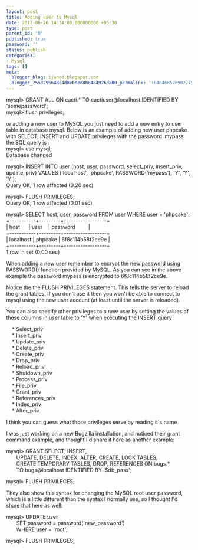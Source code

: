 ```yaml
---
layout: post
title: Adding user to Mysql
date: 2012-06-26 14:34:00.000000000 +05:30
type: post
parent_id: '0'
published: true
password: ''
status: publish
categories:
- Mysql
tags: []
meta:
  blogger_blog: ijuned.blogspot.com
  blogger_7553295648c4d8ebded8b8484926da00_permalink: '1040468526902775581'
---
```

<div dir="ltr" style="text-align:left;">mysql&gt; GRANT ALL ON cacti.* TO cactiuser@<span class="IL_AD" id="IL_AD4">localhost<span class="IL_AD_ICON"></span></span> <span class="IL_AD" id="IL_AD6">IDENTIFIED<span class="IL_AD_ICON"></span></span> BY 'somepassword';<br />mysql&gt; flush <span class="IL_AD" id="IL_AD2">privileges<span class="IL_AD_ICON"></span></span>;</p>
<p>or adding a new user to MySQL you just need to add a new entry to user  table in database mysql. Below is an example of adding new user phpcake  with SELECT, INSERT and UPDATE privileges with the password  mypass  the SQL query is :<br />mysql&gt; use mysql;<br />Database changed</p>
<p>mysql&gt; <span class="IL_AD" id="IL_AD9">INSERT INTO<span class="IL_AD_ICON"></span></span> user (host, user, password, select_priv, insert_priv, update_priv) VALUES ('localhost', 'phpcake', PASSWORD('mypass'), 'Y', 'Y', 'Y');<br />Query OK, 1 row affected (0.20 sec)</p>
<p>mysql&gt; FLUSH PRIVILEGES;<br />Query OK, 1 row affected (0.01 sec)</p>
<p>mysql&gt; SELECT host, user, password FROM user WHERE user = 'phpcake';<br />+-----------+---------+------------------+<br />| host      | user    | password         |<br />+-----------+---------+------------------+<br />| localhost | phpcake | 6f8c114b58f2ce9e |<br />+-----------+---------+------------------+<br />1 row in set (0.00 sec)</p>
<p>When adding a new user remember to encrypt the <span class="IL_AD" id="IL_AD3">new password<span class="IL_AD_ICON"></span></span> using PASSWORD() function provided by MySQL. As you can see in the  above example the password mypass is encrypted to 6f8c114b58f2ce9e.</p>
<p>Notice the the FLUSH PRIVILEGES <span class="IL_AD" id="IL_AD7">statement<span class="IL_AD_ICON"></span></span>. This tells the server to reload the grant tables. If you don't use it then you won't be able to <span class="IL_AD" id="IL_AD8">connect<span class="IL_AD_ICON"></span></span> to mysql using the new <span class="IL_AD" id="IL_AD1">user account<span class="IL_AD_ICON"></span></span> (at least until the server is reloaded).</p>
<p>You can also specify other privileges to a new user by setting the values of these columns in user table to 'Y' when executing the INSERT query :</p>
<p>    * Select_priv<br />    * Insert_priv<br />    * Update_priv<br />    * Delete_priv<br />    * Create_priv<br />    * Drop_priv<br />    * Reload_priv<br />    * Shutdown_priv<br />    * Process_priv<br />    * File_priv<br />    * Grant_priv<br />    * References_priv<br />    * Index_priv<br />    * Alter_priv</p>
<p>I think you can guess what those privileges serve by <span class="IL_AD" id="IL_AD11">reading<span class="IL_AD_ICON"></span></span> it's name</p>
<p><a name="more"></a>I was just working on a new Bugzilla installation, and noticed their  grant command example, and thought I'd share it here as another example:</p>
<p>mysql&gt; GRANT SELECT, INSERT,<br />       UPDATE, DELETE, INDEX, ALTER, CREATE, LOCK TABLES,<br />       CREATE TEMPORARY TABLES, DROP, REFERENCES ON <span class="IL_AD" id="IL_AD10">bugs<span class="IL_AD_ICON"></span></span>.*<br />       TO bugs@localhost IDENTIFIED BY '$db_pass';</p>
<p>mysql&gt; FLUSH PRIVILEGES;</p>
<p>They  also show this syntax for changing the MySQL root user password, which  is a little different than the syntax I normally use, so I thought I'd  share that here as well:</p>
<p>mysql&gt; UPDATE user <br />       SET password = password('new_password') <br />       WHERE user = 'root';</p>
<p>mysql&gt; FLUSH PRIVILEGES; </p></div>
